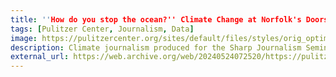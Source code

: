 ```yaml
---
title: ''How do you stop the ocean?'' Climate Change at Norfolk's Doorsteps
tags: [Pulitzer Center, Journalism, Data]
image: https://pulitzercenter.org/sites/default/files/styles/orig_optimized/public/inline-images/IMG_2398.jpg.webp?itok=Y8zvbThs
description: Climate journalism produced for the Sharp Journalism Seminar at William & Mary
external_url: https://web.archive.org/web/20240524072520/https://pulitzercenter.org/stories/how-do-you-stop-ocean-climate-change-norfolks-doorsteps
---
```

